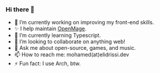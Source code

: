 ### Hi there 👋

- 🔭 I’m currently working on improving my front-end skills.
- ✨ I help maintain [OpenMage](https://github.com/openmage/magento-lts).
- 🌱 I’m currently learning Typescript.
- 👯 I’m looking to collaborate on anything web!
- 💬 Ask me about open-source, games, and music.
- 📫 How to reach me: mohamed(at)elidrissi.dev
- ⚡ Fun fact: I use Arch, btw.
